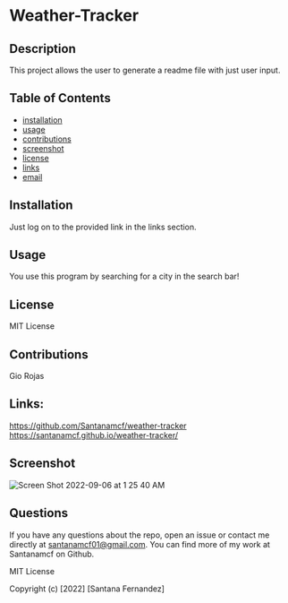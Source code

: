 # Weather-Tracker

  ## Description
  This project allows the user to generate a readme file with just user input.
  
  
  ## Table of Contents
  * [installation](#installation)
  * [usage](#usage)
  * [contributions](#contributions)
  * [screenshot](#screenshot)
  * [license](#license)
  * [links](#links)
  * [email](#email)
  
  ## Installation
  Just log on to the provided link in the links section.
  
  ## Usage
  You use this program by searching for a city in the search bar!
  
  ## License
  MIT License
  
  ## Contributions
  Gio Rojas
  
  ## Links:
  https://github.com/Santanamcf/weather-tracker
  https://santanamcf.github.io/weather-tracker/
  
  ## Screenshot
  ![Screen Shot 2022-09-06 at 1 25 40 AM](https://user-images.githubusercontent.com/107505577/188585688-33dab659-2247-45ab-9e46-6cf1cecd1303.png)

  
  ## Questions
  If you have any questions about the repo, open an issue or contact me directly at santanamcf01@gmail.com. You   can find more of my work at Santanamcf on Github.

MIT License

Copyright (c) [2022] [Santana Fernandez]
